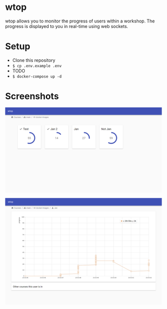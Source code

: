 # wtop
wtop allows you to monitor the progress of users within a workshop. 
The progress is displayed to you in real-time using web sockets.

# Setup
- Clone this repository
- `$ cp .env.example .env`
- TODO
- `$ docker-compose up -d`


# Screenshots
![Preview](./docs/demo.png)

![Graph](./docs/graph.png)